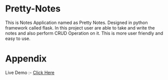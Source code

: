 # Pretty-Notes
This is Notes Application named as Pretty Notes. Designed in python framework called flask. In this project user are able to take and write the notes and also perform CRUD Operation on it. This is more user friendly and easy to use.

<!-- # Developer
<li>Shankar Karande (<a href="mailto:shankarkarande440@gmail.com">shankarkarande440@gmai.com</a>)</li>
</ul> -->

# Appendix
<p dir="auto">Live Demo :-
<a href="https://prittynotes.herokuapp.com/">Click Here</a></p>
